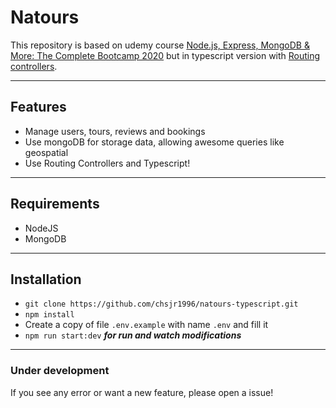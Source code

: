 # Natours

This repository is based on udemy course [Node.js, Express, MongoDB & More: The Complete Bootcamp 2020](https://www.udemy.com/course/nodejs-express-mongodb-bootcamp/) but in typescript version with [Routing controllers](https://github.com/typestack/routing-controllers).

---

## Features

- Manage users, tours, reviews and bookings
- Use mongoDB for storage data, allowing awesome queries like geospatial
- Use Routing Controllers and Typescript!

---

## Requirements

- NodeJS
- MongoDB

---

## Installation

- `git clone https://github.com/chsjr1996/natours-typescript.git`
- `npm install`
- Create a copy of file `.env.example` with name `.env` and fill it
- `npm run start:dev` **_for run and watch modifications_**

---

### Under development

If you see any error or want a new feature, please open a issue!
